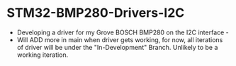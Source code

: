 # STM32-BMP280-Drivers-I2C
- Developing a driver for my Grove BOSCH BMP280 on the I2C interface -
- Will ADD more in main when driver gets working, for now, all iterations of driver will be under the "In-Development" Branch. Unlikely to be a working iteration. 

